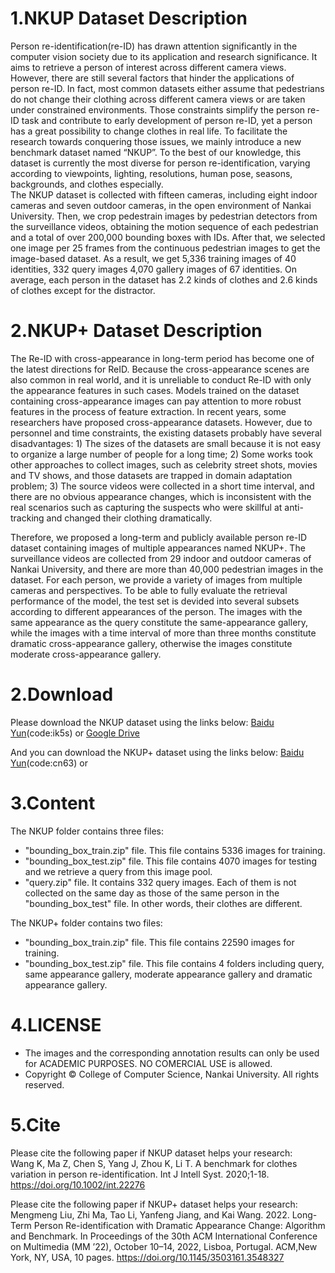 # 1.NKUP Dataset Description

Person re-identification(re-ID) has drawn attention significantly in the computer vision society due to its application and research significance. It aims to retrieve a person of interest across different camera views. However, there are still several factors that hinder the applications of person re-ID. In fact, most common datasets either assume that pedestrians do not change their clothing across different camera views or are taken under constrained environments. Those constraints simplify the person re-ID task and contribute to early development of person re-ID, yet a person has a great possibility to change clothes in real life. To facilitate the research towards conquering those issues, we mainly introduce a new benchmark dataset named “NKUP”. To the best of our knowledge, this dataset is currently the most diverse for person re-identification, varying according to viewpoints, lighting, resolutions, human pose, seasons, backgrounds, and clothes especially.  
The NKUP dataset is collected with fifteen cameras, including eight indoor cameras and seven outdoor cameras, in the open environment of Nankai University. Then, we crop pedestrain images by pedestrian detectors from the surveillance videos, obtaining the motion sequence of each pedestrian and a total of over 200,000 bounding boxes with IDs. After that, we selected one image per 25 frames from the continuous pedestrian images to get the image-based dataset. As a result, we get 5,336 training images of 40 identities, 332 query images 4,070 gallery images of 67 identities. On average, each person in the dataset has 2.2 kinds of clothes and 2.6 kinds of clothes except for the distractor.  

# 2.NKUP+ Dataset Description
The Re-ID with cross-appearance in long-term period has become one of the latest directions for ReID. Because the cross-appearance scenes are also common in real world, and it is unreliable to conduct Re-ID with only the appearance features in such cases. Models trained on the dataset containing cross-appearance images can pay attention to more robust features in the process of feature extraction. In recent years, some researchers have proposed cross-appearance datasets. However, due to personnel and time constraints, the existing datasets probably have several disadvantages: 1) The sizes of the datasets are small because it is not easy to organize a large number of people for a long time; 2) Some works took other approaches to collect images, such as celebrity street shots, movies and TV shows, and those datasets are trapped in domain adaptation problem; 3) The source videos were collected in a short time interval, and there are no obvious appearance changes, which is inconsistent with the real scenarios such as capturing the suspects who were skillful at anti-tracking and changed their clothing dramatically.

Therefore, we proposed a long-term and publicly available person re-ID dataset containing images of multiple appearances named NKUP+. The surveillance videos are collected from 29 indoor and outdoor cameras of Nankai University, and there are more than 40,000 pedestrian images in the dataset. For each person, we provide a variety of images from multiple cameras and perspectives. To be able to fully evaluate the retrieval performance of the model, the test set is devided into several subsets according to different appearances of the person. The images with the same appearance as the query constitute the same-appearance gallery, while the images with a time interval of more than three months constitute dramatic cross-appearance gallery, otherwise the images constitute moderate cross-appearance gallery.


# 2.Download

Please download the NKUP dataset using the links below: [Baidu Yun](https://pan.baidu.com/s/1f4b-tpRZYIwiUTbmIDNPRQ)(code:ik5s) or [Google Drive](https://drive.google.com/drive/folders/1xVJylT2sa2KqWu9kVfi6r10TOXAlR8wp?usp=sharing)


And you can download the NKUP+ dataset using the links below: [Baidu Yun](https://pan.baidu.com/s/1e3UHs_eZddyuRlJHU3oUHg?pwd=cn63)(code:cn63) or 

# 3.Content

The NKUP folder contains three files:  
   - "bounding_box_train.zip" file. This file contains 5336 images for training.  
   - "bounding_box_test.zip" file. This file contains 4070 images for testing and we retrieve a query from this image pool.  
   - "query.zip" file. It contains 332 query images. Each of them is not collected on the same day as those of the same person in the "bounding_box_test" file. In      other words, their clothes are different.  


The NKUP+ folder contains two files:
   - "bounding_box_train.zip" file. This file contains 22590 images for training.  
   - "bounding_box_test.zip" file. This file contains 4 folders including query, same appearance gallery, moderate appearance gallery and dramatic appearance gallery.  

# 4.LICENSE

   - The images and the corresponding annotation results can only be used for ACADEMIC PURPOSES. NO COMERCIAL USE is allowed.  
   - Copyright © College of Computer Science, Nankai University. All rights reserved.  

# 5.Cite

Please cite the following paper if NKUP dataset helps your research:  
Wang K, Ma Z, Chen S, Yang J, Zhou K, Li T. A benchmark for clothes variation in person re-identification. Int J Intell Syst. 2020;1-18. https://doi.org/10.1002/int.22276

Please cite the following paper if NKUP+ dataset helps your research: 
Mengmeng Liu, Zhi Ma, Tao Li, Yanfeng Jiang, and Kai Wang. 2022. Long-Term Person Re-identification with Dramatic Appearance Change: Algorithm and Benchmark. In Proceedings of the 30th ACM International Conference on Multimedia (MM ’22), October 10–14, 2022, Lisboa, Portugal. ACM,New York, NY, USA, 10 pages. https://doi.org/10.1145/3503161.3548327